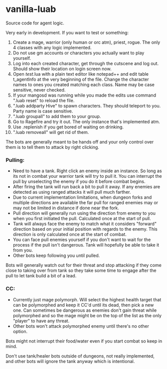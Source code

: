 # vanilla-luab
Source code for agent logic.

Very early in development. If you want to test or something:
1. Create a mage, warrior (only human or orc atm), priest, rogue. The only 4 classes with any logic implemented.
2. Do not use gm accounts or characters you actually want to play yourself.
3. Log into each created character, get through the cutscene and log out. Should show their location on login screen now.
4. Open _test_.lua with a plain text editor like notepad++ and edit table t_agentInfo at the very beginning of the file. Change the character names to ones you created matching each class. Name may be case sensitive, never checked.
5. If your mangosd was running while you made the edits use command ".luab reset" to reload the file.
6. ".luab addparty Hive" to spawn characters. They should teleport to you. Party name is case sensitive.
7. ".luab groupall" to add them to your group.
8. Go to Ragefire and try it out. The only instance that's implemented atm.
9. Use .replenish if you get bored of waiting on drinking.
10. ".luab removeall" will get rid of them.

The bots are generally meant to be hands off and your only control over them is to tell them to attack by right clicking.

### Pulling:
- Need to have a tank. Right click an enemy inside an instance. So long as its not in combat your warrior tank will try to pull it. You can interrupt the pull by unselecting the enemy if you do it before combat begins.
- After firing the tank will run back a bit to pull it away. If any enemies are detected as using ranged attacks it will pull much farther.
- Due to current implementation limitations, when dungeon forks and multiple directions are available the far pull for ranged enemies may or may not be limited in distance if done near the fork.
- Pull direction will generally run using the direction from enemy to you when you first initiated the pull. Calculated once at the start of pull.
- Tank will always face the enemy to match what it considers "forward" direction based on your initial position with regards to the enemy. This direction is only calculated once at the start of combat.
- You can face pull enemies yourself if you don't want to wait for the process if the pull isn't dangerous. Tank will hopefully be able to take it from you.
- Other bots keep following you until pulled.

Bots will generally watch out for their threat and stop attacking if they come close to taking over from tank so they take some time to engage after the pull to let tank build a bit of a lead.

### CC:
- Currently just mage polymorph. Will select the highest health target that can be polymorphed and keep it CC'd until its dead, then pick a new one. Can sometimes be dangerous as enemies don't gain threat while polymorphed and so the mage might be on the top of the list as the only "player" to have any threat.
- Other bots won't attack polymorphed enemy until there's no other option.

Bots might not interrupt their food/water even if you start combat so keep in mind.

Don't use tank/healer bots outside of dungeons, not really implemented, and other bots will ignore the tank anyway which is intentional.
